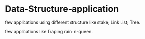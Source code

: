 # Data-Structure-application
few applications using different structure like stake; Link List; Tree.

few applications like Traping rain; n-queen.
